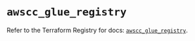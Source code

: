 # `awscc_glue_registry`

Refer to the Terraform Registry for docs: [`awscc_glue_registry`](https://registry.terraform.io/providers/hashicorp/awscc/0.70.0/docs/resources/glue_registry).
